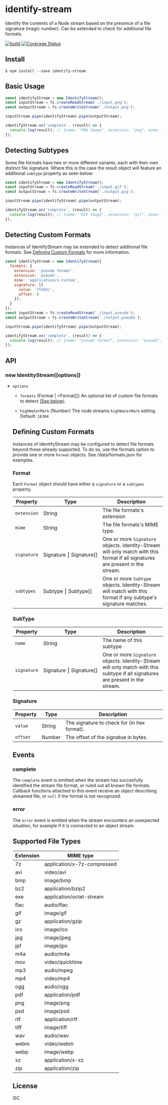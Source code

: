 # identify-stream

Identify the contents of a Node stream based on the presence of a file signature (magic number). Can be extended to check for additional file formats.

[![build](https://github.com/chrisdc/identify-stream/actions/workflows/tests.yml/badge.svg)](https://github.com/chrisdc/identify-stream/actions/workflows/tests.yml)
[![Coverage Status](https://coveralls.io/repos/github/chrisdc/identify-stream/badge.svg?branch=master)](https://coveralls.io/github/chrisdc/identify-stream?branch=master)

## Install

```
$ npm install --save identify-stream
```

## Basic Usage

```js
const identifyStream = new IdentifyStream();
const inputStream = fs.createReadStream('./input.png');
const outputStream = fs.createWriteStream('./output.png');

inputStream.pipe(identifyStream).pipe(outputStream);

identifyStream.on('complete', (result) => {
  console.log(result); // {name: "PNG Image", extension: "png", mime: "image/png"}
});
```

## Detecting Subtypes

Some file formats have two or more different variants, each with their own distinct file signature. Where this is the case the result object will feature an additional `subtype` property as seen below:

```js
const identifyStream = new IdentifyStream();
const inputStream = fs.createReadStream('./input.gif');
const outputStream = fs.createWriteStream('./output.gig');

inputStream.pipe(identifyStream).pipe(outputStream);

identifyStream.on('complete', (result) => {
  console.log(result); // {name: "GIF Image", extension: "gif", mime: "image/gif", subtype: "87a"}
});
```

## Detecting Custom Formats

Instances of IdentifyStream may be extended to detect additional file formats. See [Defining Custom Formats](#defining-custom-formats) for more information.

```js
const identifyStream = new IdentifyStream({
  formats: {
    extension: 'pseudo format',
    extension: 'pseudo',
    mime: 'application/x-custom',
    signature: [{
      value: '7fa92c',
      offset: 0
    }];
  }
});
const inputStream = fs.createReadStream('./input.pseudo');
const outputStream = fs.createWriteStream('./output.pseudo');

inputStream.pipe(identifyStream).pipe(outputStream);

identifyStream.on('complete', (result) => {
  console.log(result); // {name: "pseudo format", extension: "pseudo", mime: "application/x-custom"}
});
```

## API

### new IdentityStream([options])

* `options` <Object>
  - `formats` {Format | <Format[]} An optional list of custom file formats to detect [(See below)](#defining-custom-formats).

  - `highWaterMark` {Number} The node streams `highWaterMark` setting. Default: `16384`

## Defining Custom Formats

Instances of IdentifyStream may be configured to detect file formats beyond those already supported. To do so, use the formats option to provide one or more `Format` objects. See /data/formats.json for examples.

### Format

Each `Format` object should have either a `signature` or a `subtypes` property.

Property    | Type                               | Description
------------|------------------------------------|------------
`extension` | String                             | The file formats's extension
`mime`      | String                             | The file formats's MIME type.
`signature` | Signature&nbsp;⎮&nbsp;Signature[]  | One or more `Signature` objects. Identity-Stream will only match with this format if all signatures are present in the stream.
`subtypes`  | Subtype&nbsp;⎮&nbsp;Subtype[]      | One or more `Subtype` objects. Identity-Stream will match with this format if any subtype's signature matches.

### SubType

Property    | Type                               | Description
------------|------------------------------------|------------
`name`      | String                             | The name of this subtype
`signature` | Signature&nbsp;⎮&nbsp;Signature[]  | One or more `Signature` objects. Identity-Stream will only match with this subtype if all signatures are present in the stream.

### Signature

| Property | Type   | Description
|----------|--------|------------
| `value`  | String | The signature to check for (in hex format).
| `offset` | Number | The offset of the signatue in bytes.

## Events

### complete

The `complete` event is emitted when the stream has succesfully identified the stream file format, or ruled out all known file formats. Callback functions attached to this event receive an object describing streamed file, or `null` if the format is not recognized.

### error

The `error` event is emitted when the stream encounters an unexpected situation, for example if it is connected to an object stream.

## Supported File Types

Extension | MIME type
----------|----------------------------
7z        | application/x-7z-compressed
avi       | video/avi
bmp       | image/bmp
bz2       | application/bzip2
exe       | application/octet-stream
flac      | audio/flac
gif       | image/gif
gz        | application/gzip
ico       | image/ico
jpg       | image/jpeg
jpf       | image/jpx
m4a       | audio/m4a
mov       | video/quicktime
mp3       | audio/mpeg
mp4       | video/mp4
ogg       | audio/ogg
pdf       | application/pdf
png       | image/png
psd       | image/psd
rtf       | application/rtf
tiff      | image/tiff
wav       | audio/wav
webm      | video/webm
webp      | image/webp
xz        | application/x-xz
zip       | application/zip

## License

ISC
